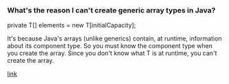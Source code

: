 ### What's the reason I can't create generic array types in Java?

private T[] elements = new T[initialCapacity];

It's because Java's arrays (unlike generics) contain, at runtime, information about its component type. So you must know the component type when you create the array. Since you don't know what T is at runtime, you can't create the array.

[link](http://stackoverflow.com/questions/2927391/whats-the-reason-i-cant-create-generic-array-types-in-java)

